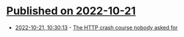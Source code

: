 # [Published on 2022-10-21](index.md)

* [2022-10-21, 10:30:13](https://lobste.rs/s/mf8nkq/http_crash_course_nobody_asked_for) - [The HTTP crash course nobody asked for](https://fasterthanli.me/articles/the-http-crash-course-nobody-asked-for)
